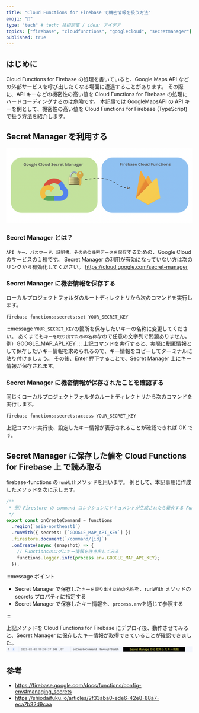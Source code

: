 ```yaml
---
title: "Cloud Functions for Firebase で機密情報を扱う方法"
emoji: "🔐"
type: "tech" # tech: 技術記事 / idea: アイデア
topics: ["firebase", "cloudfunctions", "googlecloud", "secretmanager"]
published: true
---
```


## はじめに

Cloud Functions for Firebase の処理を書いていると、Google Maps API などの外部サービスを呼び出したくなる場面に遭遇することがあります。
その際に、API キーなどの機密性の高い値を Cloud Functions for Firebase の処理にハードコーディングするのは危険です。
本記事では GoogleMapsAPI の API キーを例として、機密性の高い値を Cloud Functions for Firebase (TypeScript) で扱う方法を紹介します。

## Secret Manager を利用する

![firebase](/images/gcp_firebase.png)

### Secret Manager とは？

`API キー、パスワード、証明書、その他の機密データを保存`するための、Google Cloud のサービスの１種です。
Secret Manager の利用が有効になっていない方は次のリンクから有効化してください。
<https://cloud.google.com/secret-manager>

### Secret Manager に機密情報を保存する

ローカルプロジェクトフォルダのルートディレクトリから次のコマンドを実行します。

```plain
firebase functions:secrets:set YOUR_SECRET_KEY
```

:::message
`YOUR_SECRET_KEY`の箇所を保存したいキーの名称に変更してください。
あくまでも`キーを取り出すための名称`なので任意の文字列で問題ありません。
例）GOOGLE_MAP_API_KEY
:::
上記コマンドを実行すると、実際に秘匿情報として保存したいキー情報を求められるので、キー情報をコピーしてターミナルに貼り付けましょう。
その後、Enter 押下することで、Secret Manager 上にキー情報が保存されます。

### Secret Manager に機密情報が保存されたことを確認する

同じくローカルプロジェクトフォルダのルートディレクトリから次のコマンドを実行します。

```plain
firebase functions:secrets:access YOUR_SECRET_KEY
```

上記コマンド実行後、設定したキー情報が表示されることが確認できれば OK です。

## Secret Manager に保存した値を Cloud Functions for Firebase 上 で読み取る

firebase-functions の`runWith`メソッドを用います。
例として、本記事用に作成したメソッドを次に示します。

```typescript
/**
 * 例）Firestore の command コレクションにドキュメントが生成されたら発火する Function
 */
export const onCreateCommand = functions
  .region(`asia-northeast1`)
  .runWith({ secrets: [`GOOGLE_MAP_API_KEY`] })
  .firestore.document(`/command/{id}`)
  .onCreate(async (snapshot) => {
    // Functionsのログにキー情報を吐き出してみる
    functions.logger.info(process.env.GOOGLE_MAP_API_KEY);
  });
```

:::message
ポイント

- Secret Manager で保存した`キーを取り出すための名称`を、runWith メソッドの secrets プロパティに指定する
- Secret Manager で保存したキー情報を、`process.env`を通じて参照する

:::

上記メソッドを Cloud Functions for Firebase にデプロイ後、動作させてみると、Secret Manager に保存したキー情報が取得できていることが確認できました。
![secret-manager](/images/secret_manager_key_value.png)

## 参考

- <https://firebase.google.com/docs/functions/config-env#managing_secrets>
- <https://shiodaifuku.io/articles/2f33aba0-ede6-42e8-88a7-eca7b32d9caa>
